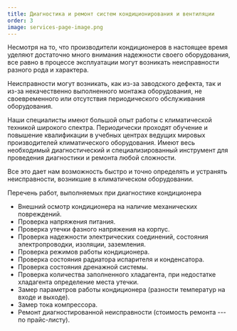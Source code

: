 ```yaml
---
title: Диагностика и ремонт систем кондиционирования и вентиляции
order: 3
image: services-page-image.png
---
```


Несмотря на то, что производители кондиционеров в настоящее время уделяют достаточно много внимания надежности своего оборудования, все равно в процессе эксплуатации могут возникать неисправности разного рода и характера.

Неисправности могут возникать, как из-за заводского дефекта, так и из-за некачественно выполненного монтажа оборудования, не своевременного или отсутствия периодического обслуживания оборудования.

Наши специалисты имеют большой опыт работы с климатической техникой широкого спектра. Периодически проходят обучение и повышение квалификации в учебных центрах ведущих мировых производителей климатического оборудования. Имеют весь необходимый диагностический и специализированный инструмент для проведения диагностики и ремонта любой сложности.

Все это дает нам возможность быстро и точно определять и устранять неисправности, возникшие в климатическом оборудовании.

Перечень работ, выполняемых при диагностике кондиционера

- Внешний осмотр кондиционера на наличие механических повреждений.
- Проверка напряжения питания.
- Проверка утечки фазного напряжения на корпус.
- Проверка надежности электрических соединений, состояния электропроводки, изоляции, заземления.
- Проверка режимов работы кондиционера.
- Проверка состояния радиатора испарителя и конденсатора.
- Проверка состояния дренажной системы.
- Проверка количества заполненного хладагента, при недостатке хладагента определение места утечки.
- Замер параметров работы кондиционера (разности температур на входе и выходе).
- Замер тока компрессора.
- Ремонт диагностированной неисправности (стоимость ремонта --- по прайс-листу).
